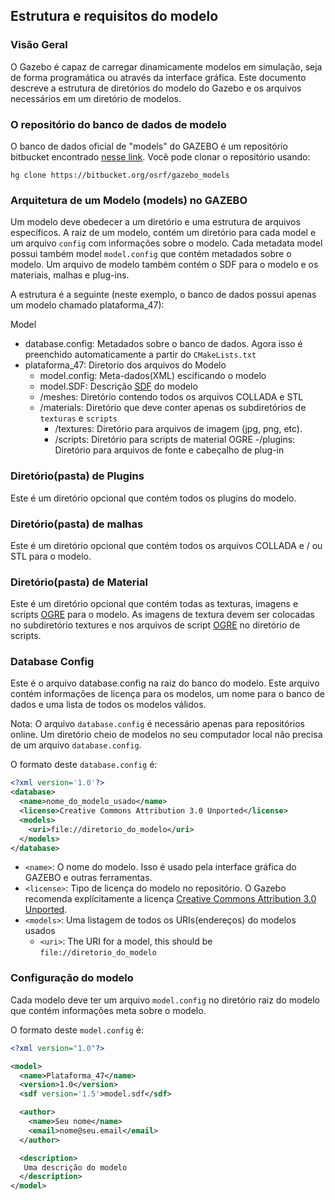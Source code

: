 ## Estrutura e requisitos do modelo
### Visão Geral
O Gazebo é capaz de carregar dinamicamente modelos em simulação, seja de forma programática ou através da interface gráfica. Este documento descreve a estrutura de diretórios do modelo do Gazebo e os arquivos necessários em um diretório de modelos.

### O repositório do banco de dados de modelo
O banco de dados oficial de "models" do GAZEBO é um repositório bitbucket encontrado [nesse link](https://bitbucket.org/osrf/gazebo_models).
Você pode clonar o repositório usando:
```
hg clone https://bitbucket.org/osrf/gazebo_models
```

### Arquitetura de um Modelo (models) no GAZEBO
Um modelo deve obedecer a um diretório e uma estrutura de arquivos específicos. A raiz de um modelo, contém um diretório para cada model e um arquivo `config` com informações sobre o modelo. Cada metadata model possui também model `model.config` que contém metadados sobre o modelo. Um arquivo de modelo também contém o SDF para o modelo e os materiais, malhas e plug-ins.

A estrutura é a seguinte (neste exemplo, o banco de dados possui apenas um modelo chamado plataforma_47):

Model
- database.config: Metadados sobre o banco de dados. Agora isso é preenchido automaticamente a partir do `CMakeLists.txt`
- plataforma_47: Diretorio dos arquivos do Modelo
    - model.config: Meta-dados(XML) escificando o modelo
    - model.SDF: Descrição [SDF](http://sdformat.org/) do modelo
    - /meshes: Diretório contendo todos os arquivos COLLADA e STL
    - /materials: Diretório que deve conter apenas os subdiretórios de `texturas` e `scripts`
        - /textures: Diretório para arquivos de imagem (jpg, png, etc).
        - /scripts: Diretório para scripts de material OGRE
    -/plugins: Diretório para arquivos de fonte e cabeçalho de plug-in

### Diretório(pasta) de Plugins
Este é um diretório opcional que contém todos os plugins do modelo.
### Diretório(pasta) de malhas 
Este é um diretório opcional que contém todos os arquivos COLLADA e / ou STL para o modelo.
### Diretório(pasta) de Material
Este é um diretório opcional que contém todas as texturas, imagens e scripts [OGRE](http://wiki.ogre3d.org/Basic+Ogre+Framework) para o modelo. As imagens de textura devem ser colocadas no subdiretório textures e nos arquivos de script [OGRE](http://wiki.ogre3d.org/Basic+Ogre+Framework) no diretório de scripts.
### Database Config
Este é o arquivo database.config na raiz do banco do modelo. Este arquivo contém informações de licença para os modelos, um nome para o banco de dados e uma lista de todos os modelos válidos.

Nota: O arquivo `database.config` é necessário apenas para repositórios online. Um diretório cheio de modelos no seu computador local não precisa de um arquivo `database.config`.

O formato deste `database.config` é:
```xml
<?xml version='1.0'?>
<database>
  <name>nome_do_modelo_usado</name>
  <license>Creative Commons Attribution 3.0 Unported</license>
  <models>
    <uri>file://diretorio_do_modelo</uri>
  </models>
</database>
```
- `<name>`: O nome do modelo. Isso é usado pela interface gráfica do GAZEBO e outras ferramentas.
- `<license>`: Tipo de licença do modelo no repositório. O Gazebo recomenda explícitamente a licença [Creative Commons Attribution 3.0 Unported](https://creativecommons.org/licenses/by/3.0/).
- `<models>`: Uma listagem de todos os URIs(endereços) do modelos usados
   - `<uri>`: The URI for a model, this should be `file://diretorio_do_modelo`

### Configuração do modelo
Cada modelo deve ter um arquivo `model.config` no diretório raiz do modelo que contém informações meta sobre o modelo.

O formato deste `model.config` é:

```xml
<?xml version="1.0"?>

<model>
  <name>Plataforma_47</name>
  <version>1.0</version>
  <sdf version='1.5'>model.sdf</sdf>

  <author>
    <name>Seu nome</name>
    <email>nome@seu.email</email>
  </author>

  <description>
   Uma descrição do modelo
  </description>
</model>
```
